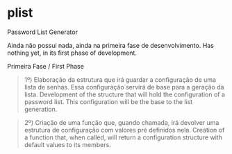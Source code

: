 plist
=====

Password List Generator

Ainda não possui nada, ainda na primeira fase de desenvolvimento.
Has nothing yet, in its first phase of development.

Primeira Fase / First Phase

>1º) Elaboração da estrutura que irá guardar a configuração de uma lista de senhas. Essa configuração servirá de base para a geração da lista.
Development of the structure that will hold the configuration of a password list. This configuration will be the base to the list generation.

>2º) Criação de uma função que, guando chamada, irá devolver uma estrutura de configuração com valores pré definidos nela.
Creation of a function that, when called, will return a configuration structure with default values to its members.
